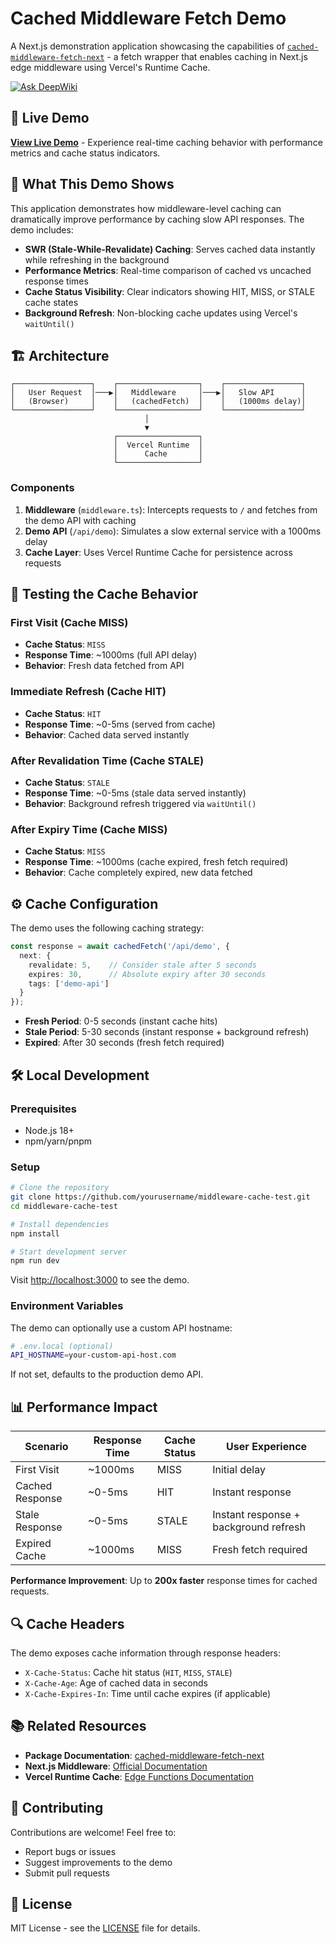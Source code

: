 # Cached Middleware Fetch Demo

A Next.js demonstration application showcasing the capabilities of [`cached-middleware-fetch-next`](https://www.npmjs.com/package/cached-middleware-fetch-next) - a fetch wrapper that enables caching in Next.js edge middleware using Vercel's Runtime Cache.

[![Ask DeepWiki](https://deepwiki.com/badge.svg)](https://deepwiki.com/bookernath/middleware-cache-test)

## 🚀 Live Demo

**[View Live Demo](https://cached-middleware-fetch-next-example.vercel.app/)** - Experience real-time caching behavior with performance metrics and cache status indicators.

## 🎯 What This Demo Shows

This application demonstrates how middleware-level caching can dramatically improve performance by caching slow API responses. The demo includes:

- **SWR (Stale-While-Revalidate) Caching**: Serves cached data instantly while refreshing in the background
- **Performance Metrics**: Real-time comparison of cached vs uncached response times
- **Cache Status Visibility**: Clear indicators showing HIT, MISS, or STALE cache states
- **Background Refresh**: Non-blocking cache updates using Vercel's `waitUntil()`

## 🏗️ Architecture

```
┌─────────────────┐    ┌──────────────────┐    ┌─────────────────┐
│   User Request  │───▶│   Middleware     │───▶│   Slow API      │
│   (Browser)     │    │   (cachedFetch)  │    │   (1000ms delay)│
└─────────────────┘    └──────────────────┘    └─────────────────┘
                              │
                              ▼
                       ┌──────────────────┐
                       │  Vercel Runtime  │
                       │      Cache       │
                       └──────────────────┘
```

### Components

1. **Middleware** (`middleware.ts`): Intercepts requests to `/` and fetches from the demo API with caching
2. **Demo API** (`/api/demo`): Simulates a slow external service with a 1000ms delay
3. **Cache Layer**: Uses Vercel Runtime Cache for persistence across requests

## 🧪 Testing the Cache Behavior

### First Visit (Cache MISS)
- **Cache Status**: `MISS`
- **Response Time**: ~1000ms (full API delay)
- **Behavior**: Fresh data fetched from API

### Immediate Refresh (Cache HIT)
- **Cache Status**: `HIT` 
- **Response Time**: ~0-5ms (served from cache)
- **Behavior**: Cached data served instantly

### After Revalidation Time (Cache STALE)
- **Cache Status**: `STALE`
- **Response Time**: ~0-5ms (stale data served instantly)
- **Behavior**: Background refresh triggered via `waitUntil()`

### After Expiry Time (Cache MISS)
- **Cache Status**: `MISS`
- **Response Time**: ~1000ms (cache expired, fresh fetch required)
- **Behavior**: Cache completely expired, new data fetched

## ⚙️ Cache Configuration

The demo uses the following caching strategy:

```typescript
const response = await cachedFetch('/api/demo', {
  next: {
    revalidate: 5,    // Consider stale after 5 seconds
    expires: 30,      // Absolute expiry after 30 seconds
    tags: ['demo-api']
  }
});
```

- **Fresh Period**: 0-5 seconds (instant cache hits)
- **Stale Period**: 5-30 seconds (instant response + background refresh)
- **Expired**: After 30 seconds (fresh fetch required)

## 🛠️ Local Development

### Prerequisites
- Node.js 18+ 
- npm/yarn/pnpm

### Setup

```bash
# Clone the repository
git clone https://github.com/yourusername/middleware-cache-test.git
cd middleware-cache-test

# Install dependencies
npm install

# Start development server
npm run dev
```

Visit [http://localhost:3000](http://localhost:3000) to see the demo.

### Environment Variables

The demo can optionally use a custom API hostname:

```bash
# .env.local (optional)
API_HOSTNAME=your-custom-api-host.com
```

If not set, defaults to the production demo API.

## 📊 Performance Impact

| Scenario | Response Time | Cache Status | User Experience |
|----------|---------------|--------------|-----------------|
| First Visit | ~1000ms | MISS | Initial delay |
| Cached Response | ~0-5ms | HIT | Instant response |
| Stale Response | ~0-5ms | STALE | Instant response + background refresh |
| Expired Cache | ~1000ms | MISS | Fresh fetch required |

**Performance Improvement**: Up to **200x faster** response times for cached requests.

## 🔍 Cache Headers

The demo exposes cache information through response headers:

- `X-Cache-Status`: Cache hit status (`HIT`, `MISS`, `STALE`)
- `X-Cache-Age`: Age of cached data in seconds
- `X-Cache-Expires-In`: Time until cache expires (if applicable)

## 📚 Related Resources

- **Package Documentation**: [cached-middleware-fetch-next](https://www.npmjs.com/package/cached-middleware-fetch-next)
- **Next.js Middleware**: [Official Documentation](https://nextjs.org/docs/app/building-your-application/routing/middleware)
- **Vercel Runtime Cache**: [Edge Functions Documentation](https://vercel.com/docs/functions/edge-functions/edge-runtime#cache-api)

## 🤝 Contributing

Contributions are welcome! Feel free to:

- Report bugs or issues
- Suggest improvements to the demo
- Submit pull requests

## 📄 License

MIT License - see the [LICENSE](LICENSE) file for details.